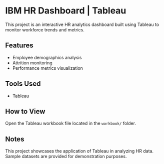 # IBM HR Dashboard | Tableau

This project is an interactive HR analytics dashboard built using Tableau to monitor workforce trends and metrics.

## Features
- Employee demographics analysis
- Attrition monitoring
- Performance metrics visualization

## Tools Used
- Tableau

## How to View
Open the Tableau workbook file located in the `workbook/` folder.

## Notes
This project showcases the application of Tableau in analyzing HR data. Sample datasets are provided for demonstration purposes.
